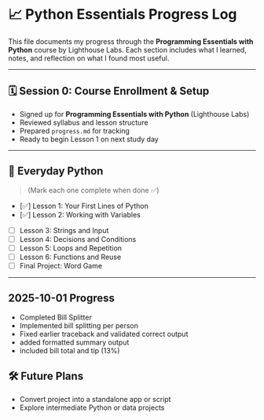 # 📈 Python Essentials Progress Log

This file documents my progress through the **Programming Essentials with Python** course by Lighthouse Labs. Each section includes what I learned, notes, and reflection on what I found most useful.

---

## 🗓 Session 0: Course Enrollment & Setup
- Signed up for **Programming Essentials with Python** (Lighthouse Labs)
- Reviewed syllabus and lesson structure
- Prepared `progress.md` for tracking
- Ready to begin Lesson 1 on next study day


---

## 📆 Everyday Python
> (Mark each one complete when done ✅)

- [✅] Lesson 1: Your First Lines of Python  
- [✅] Lesson 2: Working with Variables  
- [ ] Lesson 3: Strings and Input  
- [ ] Lesson 4: Decisions and Conditions  
- [ ] Lesson 5: Loops and Repetition  
- [ ] Lesson 6: Functions and Reuse  
- [ ] Final Project: Word Game

---


## 2025-10-01 Progress
- Completed Bill Splitter
- Implemented bill splitting per person
- Fixed earlier traceback and validated correct output
- added formatted summary output
- included bill total and tip (13%)



 


## 🛠 Future Plans
- Convert project into a standalone app or script
- Explore intermediate Python or data projects

